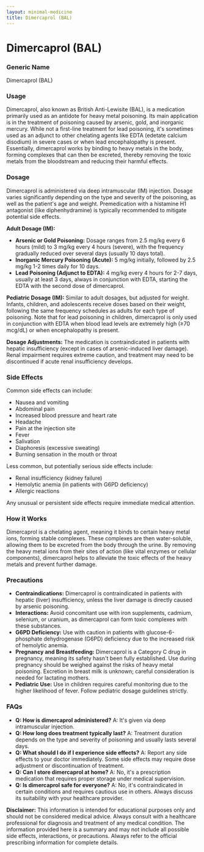```yaml
---
layout: minimal-medicine
title: Dimercaprol (BAL)
---
```


# Dimercaprol (BAL)
### Generic Name
Dimercaprol (BAL)

### Usage
Dimercaprol, also known as British Anti-Lewisite (BAL), is a medication primarily used as an antidote for heavy metal poisoning.  Its main application is in the treatment of poisoning caused by arsenic, gold, and inorganic mercury.  While not a first-line treatment for lead poisoning, it's sometimes used as an adjunct to other chelating agents like EDTA (edetate calcium disodium) in severe cases or when lead encephalopathy is present.  Essentially, dimercaprol works by binding to heavy metals in the body, forming complexes that can then be excreted, thereby removing the toxic metals from the bloodstream and reducing their harmful effects.


### Dosage
Dimercaprol is administered via deep intramuscular (IM) injection.  Dosage varies significantly depending on the type and severity of the poisoning, as well as the patient's age and weight.  Premedication with a histamine H1 antagonist (like diphenhydramine) is typically recommended to mitigate potential side effects.

**Adult Dosage (IM):**

* **Arsenic or Gold Poisoning:** Dosage ranges from 2.5 mg/kg every 6 hours (mild) to 3 mg/kg every 4 hours (severe), with the frequency gradually reduced over several days (usually 10 days total).
* **Inorganic Mercury Poisoning (Acute):**  5 mg/kg initially, followed by 2.5 mg/kg 1-2 times daily for 10 days.
* **Lead Poisoning (Adjunct to EDTA):** 4 mg/kg every 4 hours for 2-7 days, usually at least 3 days, always in conjunction with EDTA, starting the EDTA with the second dose of dimercaprol.


**Pediatric Dosage (IM):**  Similar to adult dosages, but adjusted for weight.  Infants, children, and adolescents receive doses based on their weight, following the same frequency schedules as adults for each type of poisoning.  Note that for lead poisoning in children, dimercaprol is only used in conjunction with EDTA when blood lead levels are extremely high (≥70 mcg/dL) or when encephalopathy is present.

**Dosage Adjustments:**  The medication is contraindicated in patients with hepatic insufficiency (except in cases of arsenic-induced liver damage).  Renal impairment requires extreme caution, and treatment may need to be discontinued if acute renal insufficiency develops.

### Side Effects
Common side effects can include:

* Nausea and vomiting
* Abdominal pain
* Increased blood pressure and heart rate
* Headache
* Pain at the injection site
* Fever
* Salivation
* Diaphoresis (excessive sweating)
* Burning sensation in the mouth or throat

Less common, but potentially serious side effects include:

* Renal insufficiency (kidney failure)
* Hemolytic anemia (in patients with G6PD deficiency)
* Allergic reactions

Any unusual or persistent side effects require immediate medical attention.

### How it Works
Dimercaprol is a chelating agent, meaning it binds to certain heavy metal ions, forming stable complexes. These complexes are then water-soluble, allowing them to be excreted from the body through the urine. By removing the heavy metal ions from their sites of action (like vital enzymes or cellular components), dimercaprol helps to alleviate the toxic effects of the heavy metals and prevent further damage.

### Precautions
* **Contraindications:** Dimercaprol is contraindicated in patients with hepatic (liver) insufficiency, unless the liver damage is directly caused by arsenic poisoning.
* **Interactions:** Avoid concomitant use with iron supplements, cadmium, selenium, or uranium, as dimercaprol can form toxic complexes with these substances.
* **G6PD Deficiency:** Use with caution in patients with glucose-6-phosphate dehydrogenase (G6PD) deficiency due to the increased risk of hemolytic anemia.
* **Pregnancy and Breastfeeding:** Dimercaprol is a Category C drug in pregnancy, meaning its safety hasn't been fully established.  Use during pregnancy should be weighed against the risks of heavy metal poisoning. Excretion in breast milk is unknown; careful consideration is needed for lactating mothers.
* **Pediatric Use:** Use in children requires careful monitoring due to the higher likelihood of fever.  Follow pediatric dosage guidelines strictly.


### FAQs

* **Q: How is dimercaprol administered?** A: It's given via deep intramuscular injection.
* **Q: How long does treatment typically last?** A: Treatment duration depends on the type and severity of poisoning and usually lasts several days.
* **Q: What should I do if I experience side effects?** A: Report any side effects to your doctor immediately.  Some side effects may require dose adjustment or discontinuation of treatment.
* **Q: Can I store dimercaprol at home?** A: No, it's a prescription medication that requires proper storage under medical supervision.
* **Q: Is dimercaprol safe for everyone?** A: No, it's contraindicated in certain conditions and requires cautious use in others. Always discuss its suitability with your healthcare provider.


**Disclaimer:** This information is intended for educational purposes only and should not be considered medical advice. Always consult with a healthcare professional for diagnosis and treatment of any medical condition.  The information provided here is a summary and may not include all possible side effects, interactions, or precautions. Always refer to the official prescribing information for complete details.

